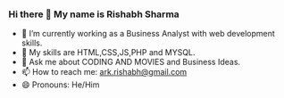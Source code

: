 ### Hi there 👋 My name is Rishabh Sharma
- 🔭 I’m currently working as a Business Analyst with web development skills.
- 🌱 My skills are HTML,CSS,JS,PHP and MYSQL.
- 💬 Ask me about CODING AND MOVIES and Business Ideas.
- 📫 How to reach me: ark.rishabh@gmail.com
- 😄 Pronouns: He/Him

